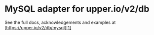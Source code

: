 # MySQL adapter for upper.io/v2/db

See the full docs, acknowledgements and examples at
[https://upper.io/v2/db/mysql][1]

[1]: https://upper.io/v2/db/mysql

